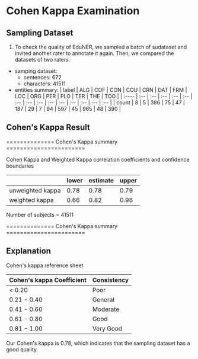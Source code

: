 # Cohen Kappa Examination

## Sampling Dataset

1. To check the quality of EduNER, we sampled a batch of sudataset and invited another rater to annotate it again. Then, we compared the datasets of two raters.

- samping dataset:
  - sentences: 672
  - characters: 41511
- entities summary:
  | label | ALG | COF | CON | COU | CRN | DAT | FRM | LOC | ORG | PER | PLO | TER | THE | TOO |
  | :---- | :-- | :-- | :-- | :-- | :-- | :-- | :-- | :-- | :-- | :-- | :-- | :-- | :-- | :-- |
  | count | 8   | 5   | 386 | 75  | 47  | 187 | 29  | 7   | 94  | 597 | 45  | 965 | 48  | 390 |

## Cohen's Kappa Result

============== Cohen's Kappa summary =======================

 Cohen Kappa and Weighted Kappa correlation coefficients 
 and confidence boundaries

|                            | lower | estimate | upper |
| :------------------------- | ----- | -------- | ----- |
| unweighted kappa           | 0.78  | 0.78     | 0.79  |
| weighted kappa             | 0.66  | 0.82     | 0.98  |

Number of subjects = 41511 

============== Cohen's Kappa summary =======================

## Explanation

Cohen's kappa reference sheet

| Cohen's kappa Coefficient | Consistency |
| :------------------------ | :---------- |
| < 0.20                    | Poor        |
| 0.21 - 0.40               | General     |
| 0.41 - 0.60               | Moderate    |
| 0.61 - 0.80               | Good        |
| 0.81 - 1.00               | Very Good   |

Our Cohen's kappa is 0.78, which indicates that the sampling dataset has a good quality.